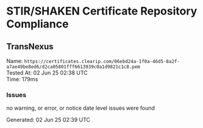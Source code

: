 # STIR/SHAKEN Certificate Repository Compliance

## TransNexus

Name: `https://certificates.clearip.com/06ebd24a-1f0a-46d5-8a2f-a7ae49be8ed6/d2ca05801fff6613939c0a1d9821c1c8.pem`\
Tested At: 02 Jun 25 02:38 UTC\
Time: 179ms

### Issues

no warning, or error, or notice date level issues were found

Generated: 02 Jun 25 02:39 UTC
